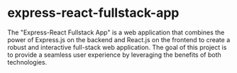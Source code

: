 # express-react-fullstack-app
The "Express-React Fullstack App" is a web application that combines the power of Express.js on the backend and React.js on the frontend to create a robust and interactive full-stack web application. The goal of this project is to provide a seamless user experience by leveraging the benefits of both technologies.


